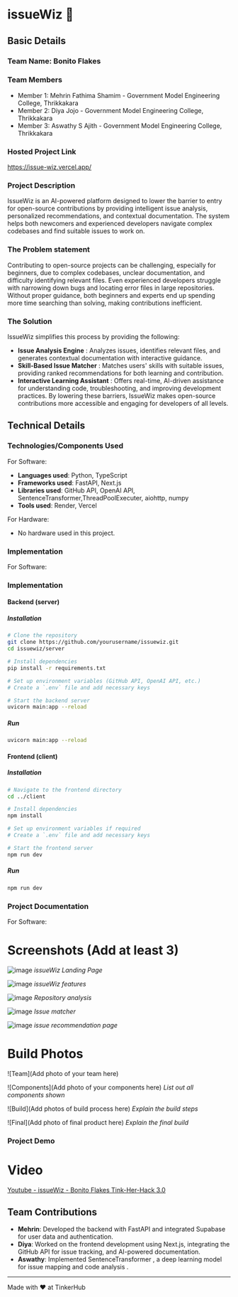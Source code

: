 # issueWiz 🎯


## Basic Details
### Team Name: Bonito Flakes


### Team Members
- Member 1: Mehrin Fathima Shamim - Government Model Engineering College, Thrikkakara
- Member 2: Diya Jojo - Government Model Engineering College, Thrikkakara
- Member 3: Aswathy S Ajith - Government Model Engineering College, Thrikkakara
  
### Hosted Project Link
https://issue-wiz.vercel.app/

### Project Description
IssueWiz is an AI-powered platform designed to lower the barrier to entry for open-source contributions by providing intelligent issue analysis, personalized recommendations, and contextual documentation. The system helps both newcomers and experienced developers navigate complex codebases and find suitable issues to work on.


### The Problem statement
Contributing to open-source projects can be challenging, especially for beginners, due to complex codebases, unclear documentation, and difficulty identifying relevant files. Even experienced developers struggle with narrowing down bugs and locating error files in large repositories. Without proper guidance, both beginners and experts end up spending more time searching than solving, making contributions inefficient.

### The Solution
IssueWiz simplifies this process by providing the following:

- **Issue Analysis Engine** : Analyzes issues, identifies relevant files, and generates contextual documentation with interactive guidance.
- **Skill-Based Issue Matcher** : Matches users' skills with suitable issues, providing ranked recommendations for both learning and contribution.
- **Interactive Learning Assistant** : Offers real-time, AI-driven assistance for understanding code, troubleshooting, and improving development practices.
By lowering these barriers, IssueWiz makes open-source contributions more accessible and engaging for developers of all levels.


## Technical Details
### Technologies/Components Used
For Software:
- **Languages used**: Python, TypeScript
- **Frameworks used**: FastAPI, Next.js
- **Libraries used**: GitHub API, OpenAI API, SentenceTransformer,ThreadPoolExecuter, aiohttp, numpy
- **Tools used**: Render, Vercel

For Hardware:
- No hardware used in this project.

### Implementation
For Software:
### Implementation  

#### Backend (server)  
##### Installation  
```bash
# Clone the repository
git clone https://github.com/yourusername/issuewiz.git
cd issuewiz/server

# Install dependencies
pip install -r requirements.txt

# Set up environment variables (GitHub API, OpenAI API, etc.)
# Create a `.env` file and add necessary keys

# Start the backend server
uvicorn main:app --reload
```  

##### Run  
```bash
uvicorn main:app --reload
```  

#### Frontend (client)  
##### Installation  
```bash
# Navigate to the frontend directory
cd ../client

# Install dependencies
npm install

# Set up environment variables if required
# Create a `.env` file and add necessary keys

# Start the frontend server
npm run dev
```  

##### Run  
```bash
npm run dev
```
### Project Documentation
For Software:

# Screenshots (Add at least 3)
![image](https://github.com/user-attachments/assets/5cd41a5e-2a13-43f2-8a3f-f3183475561f)
*issueWiz Landing Page*

![image](https://github.com/user-attachments/assets/9a22aa07-a260-46ef-a091-e29d4f0a006b)
*issueWiz features*

![image](https://github.com/user-attachments/assets/7586f338-5bbf-4fc8-b916-b16d2bdf979e)
*Repository analysis*

![image](https://github.com/user-attachments/assets/25c5e572-b148-4f46-a49d-e42c6dab1a2e)
*Issue matcher*

![image](https://github.com/user-attachments/assets/295f3dfe-59d6-465a-9009-c6a0e8ae6907)
*issue recommendation page*


# Build Photos
![Team](Add photo of your team here)


![Components](Add photo of your components here)
*List out all components shown*

![Build](Add photos of build process here)
*Explain the build steps*

![Final](Add photo of final product here)
*Explain the final build*

### Project Demo
# Video
[Youtube - issueWiz - Bonito Flakes Tink-Her-Hack 3.0](https://www.youtube.com/watch?v=LsXWV6i_PTY)


## Team Contributions
- **Mehrin**: Developed the backend with FastAPI and integrated Supabase for user data and authentication.
- **Diya**: Worked on the frontend development using Next.js, integrating the GitHub API for issue tracking, and AI-powered documentation.
- **Aswathy**: Implemented SentenceTransformer , a deep learning model for issue mapping and code analysis .

---
Made with ❤️ at TinkerHub
